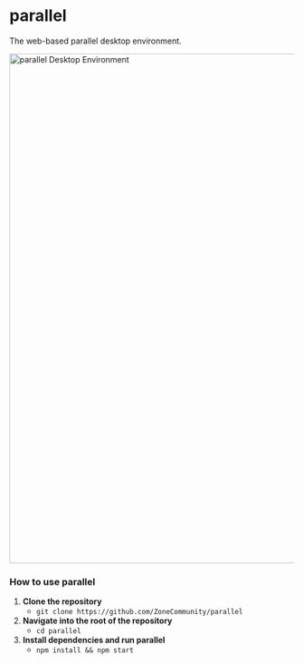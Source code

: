 # parallel
The web-based parallel desktop environment.

<img width="900" alt="parallel Desktop Environment" src="https://github.com/user-attachments/assets/c03cebcc-60d9-456e-9039-9303e32c2751">

### How to use parallel
1. **Clone the repository**
   - ```git clone https://github.com/ZoneCommunity/parallel```
2. **Navigate into the root of the repository**
   - ```cd parallel```
3. **Install dependencies and run parallel**
   - ```npm install && npm start```
